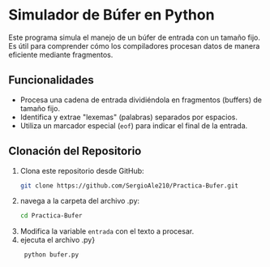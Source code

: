
# Simulador de Búfer en Python

Este programa simula el manejo de un búfer de entrada con un tamaño fijo. Es útil para comprender cómo los compiladores procesan datos de manera eficiente mediante fragmentos.

## Funcionalidades
- Procesa una cadena de entrada dividiéndola en fragmentos (buffers) de tamaño fijo.
- Identifica y extrae "lexemas" (palabras) separados por espacios.
- Utiliza un marcador especial (`eof`) para indicar el final de la entrada.


## Clonación del Repositorio
1. Clona este repositorio desde GitHub:
   ```bash
   git clone https://github.com/SergioAle210/Practica-Bufer.git

2. navega a la carpeta del archivo .py:
   ```bash
   cd Practica-Bufer
3. Modifica la variable `entrada` con el texto a procesar.
4. ejecuta el archivo .py}
   ```bash
    python bufer.py
